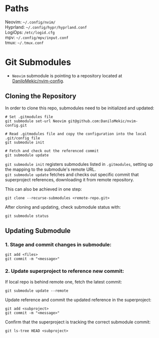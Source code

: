 # Paths
Neovim: `~/.config/nvim/`  
Hyprland: `~/.config/hypr/hyprland.conf`  
LogiOps: `/etc/logid.cfg`  
mpv: `~/.config/mpv/input.conf`  
tmux: `~/.tmux.conf`  

# Git Submodules
- `Neovim` submodule is pointing to a repository located at [DaniloMekic/nvim-config](https://github.com/DaniloMekic/nvim-config).  

## Cloning the Repository
In order to clone this repo, submodules need to be initialized and updated:
```
# Set .gitmodules file
git submodule set-url Neovim git@github.com:DaniloMekic/nvim-config.git

# Read .gitmodules file and copy the configuration into the local .git/config file
git submodule init

# Fetch and check out the referenced commit
git submodule update
```

`git submodule init` registers submodules listed in `.gitmodules`, setting up the mapping to the submodule's remote URL.  
`git submodule update` fetches and checks out specific commit that superproject references, downloading it from remote repository.

This can also be achieved in one step:
```
git clone --recurse-submodules <remote-repo.git>
```
After cloning and updating, check submodule status with:
```
git submodule status
```

## Updating Submodule
### 1. Stage and commit changes in submodule:
```
git add <files>
git commit -m "<message>"
```

### 2. Update superproject to reference new commit:
If local repo is behind remote one, fetch the latest commit:
```
git submodule update --remote
```

Update reference and commit the updated reference in the superproject:
```
git add <subproject>
git commit -m "<message>"
```

Confirm that the superproject is tracking the correct submodule commit:
```
git ls-tree HEAD <subproject>
```
